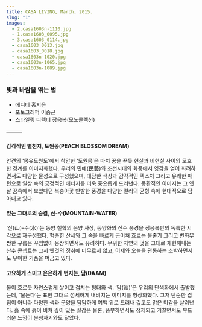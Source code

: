 ```yaml
---
title: CASA LIVING, March, 2015.
slug: "1"
images:
  - 2.casa1603n-1110.jpg
  - 1.casa1603_0095.jpg
  - 3.casa1603_0114.jpg
  - casa1603_0013.jpg
  - casa1603_0018.jpg
  - casa1603n-1020.jpg
  - casa1603n-1065.jpg
  - casa1603n-1089.jpg
---
```


### 빛과 바람을 엮는 법

* 에디터 홍지은
* 포토그래퍼 이종근
* 스타일링 디렉터 장응복(모노콜렉션)

&mdash;&mdash;&mdash;

#### 감각적인 별천지, 도원몽(PEACH BLOSSOM DREAM)

안견의 ‘몽유도원도’에서 착안한 ‘도원몽’은 마치 꿈을 꾸듯 현실과 비현실 사이의 모호한 경계를 이미지화했다. 우리의 민예(民藝)와 조선시대의 화풍에서 영감을 얻어 화려하면서도 다양한 물성으로 구성했으며, 대담한 색상과 감각적인 텍스처 그리고 유쾌한 패턴으로 일상 속의 긍정적인 에너지를 더욱 풍요롭게 드러낸다. 몽환적인 이미지는 그 옛날 꿈속에서 보았다던 복숭아꽃 만발한 풍경을 다양한 컬러의 균형 속에 현대적으로 담아내고 있다.

#### 있는 그대로의 숨결, 산-수(MOUNTAIN-WATER)

‘산(山)-수(水)’는 동양 철학의 음양 사상, 동양화의 산수 풍경을 장응복만의 독특한 시각으로 재구성했다. 험준한 산세와 그 속을 빠르게 굽이쳐 흐르는 물줄기 그리고 변화무쌍한 구름은 꾸밈없이 웅장하면서도 유려하다. 무위한 자연의 멋을 그대로 재현해내는 산수 콘셉트는 그저 옛것의 정취에 머무르지 않고, 어제와 오늘을 관통하는 소박하면서도 우아한 기품을 머금고 있다.

#### 고요하게 스미고 은은하게 번지는, 담(DAAM)

물이 흐르듯 자연스럽게 쌓이고 겹치는 형태와 색. ‘담(淡)’은 우리의 단색화에서 출발했는데, ‘물든다’는 표현 그대로 섬세하게 내비치는 이미지를 형상화했다. 그저 단순한 겹침이 아니라 다양한 색과 문양을 담담하게 여백 위로 드러내 깊고도 맑은 미감을 살려낸다. 흙 속에 흙이 비쳐 깊이 있는 질감은 물론, 풍부하면서도 정제되고 거칠면서도 부드러운 느낌이 분청자기와도 닮았다.
